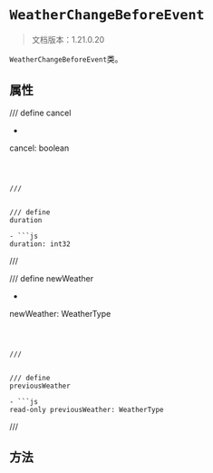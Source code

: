 # `WeatherChangeBeforeEvent`

> 文档版本：1.21.0.20

`WeatherChangeBeforeEvent`类。

## 属性

/// define
cancel

- ```js
cancel: boolean
```



///


/// define
duration

- ```js
duration: int32
```



///


/// define
newWeather

- ```js
newWeather: WeatherType
```



///


/// define
previousWeather

- ```js
read-only previousWeather: WeatherType
```



///


## 方法
